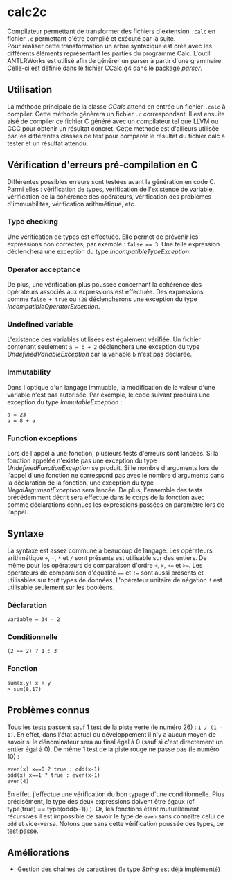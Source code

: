 # calc2c

Compilateur permettant de transformer des fichiers d'extension `.calc` en fichier `.c` permettant d'être compilé et exécuté par la suite.  
Pour réaliser cette transformation un arbre syntaxique est créé avec les différents éléments représentant les parties du programme Calc. 
L'outil ANTLRWorks est utilisé afin de générer un parser à partir d'une grammaire. Celle-ci est définie dans le fichier CCalc.g4 dans le package *parser*.


## Utilisation

La méthode principale de la classe *CCalc* attend en entrée un fichier `.calc` à compiler. Cette méthode génèrera un fichier `.c` correspondant. 
Il est ensuite aisé de compiler ce fichier C généré avec un compilateur tel que LLVM ou GCC pour obtenir un résultat concret. Cette méthode est d'ailleurs utilisée par les différentes classes de test pour comparer le résultat du fichier calc à tester et un résultat attendu.

## Vérification d'erreurs pré-compilation en C

Différentes possibles erreurs sont testées avant la génération en code C. Parmi elles : vérification de types, vérification de l'existence de variable, vérification de la cohérence des opérateurs, vérification des problèmes d'immuabilités, vérification arithmétique, etc.

### Type checking

Une vérification de types est effectuée. 
Elle permet de prévenir les expressions non correctes, par exemple : `false == 3`. Une telle expression déclenchera une exception du type *IncompatibleTypeException*. 

### Operator acceptance

De plus, une vérification plus poussée concernant la cohérence des opérateurs associés aux expressions est effectuée. 
Des expressions comme `false + true` ou `!20` déclencherons une exception du type *IncompatibleOperatorException*.

### Undefined variable

L'existence des variables utilisées est également vérifiée. 
Un fichier contenant seulement `a = b + 2` déclenchera une exception du type *UndefinedVariableException* car la variable `b` n'est pas déclarée.

### Immutability

Dans l'optique d'un langage immuable, la modification de la valeur d'une variable n'est pas autorisée. 
Par exemple, le code suivant produira une exception du type *ImmutableException* :
```
a = 23
a = 8 + a
```

### Function exceptions

Lors de l'appel à une fonction, plusieurs tests d'erreurs sont lancées. Si la fonction appelée n'existe pas une exception du type *UndefinedFunctionException* se produit. Si le nombre d'arguments lors de l'appel d'une fonction ne correspond pas avec le nombre d'arguments dans la déclaration de la fonction, une exception du type *IllegalArgumentException* sera lancée. De plus, l'ensemble des tests précédemment décrit sera effectué dans le corps de la fonction avec comme déclarations connues les expressions passées en paramètre lors de l'appel.

## Syntaxe

La syntaxe est assez commune à beaucoup de langage. 
Les opérateurs arithmétique `+`, `-`, `*` et `/` sont présents est utilisable sur des entiers. De même pour les opérateurs de comparaison d'ordre `<`, `>`, `<=` et `>=`.
Les opérateurs de comparaison d'équalité `==` et `!=` sont aussi présents et utilisables sur tout types de données. 
L'opérateur unitaire de négation `!` est utilisable seulement sur les booléens.

### Déclaration

```
variable = 34 - 2
```

### Conditionnelle

```
(2 == 2) ? 1 : 3
```

### Fonction

```
sum(x,y) x + y
> sum(8,17)
```

## Problèmes connus

Tous les tests passent sauf 1 test de la piste verte (le numéro 26) : `1 / (1 - 1)`. En effet, dans l'état actuel du développement il n'y a aucun moyen de savoir si le dénominateur sera au final égal à 0 (sauf si c'est directement un entier égal à 0).
De même 1 test de la piste rouge ne passe pas (le numéro 10) :
```
even(x) x==0 ? true : odd(x-1)
odd(x) x==1 ? true : even(x-1)
even(4)
```
En effet, j'effectue une vérification du bon typage d'une conditionnelle. Plus précisément, le type des deux expressions doivent être égaux (cf. type(true) == type(odd(x-1)) ). Or, les fonctions étant mutuellement récursives il est impossible de savoir le type de `even` sans connaître celui de `odd` et vice-versa. Notons que sans cette vérification poussée des types, ce test passe.

## Améliorations

* Gestion des chaines de caractères (le type *String* est déjà implémenté)